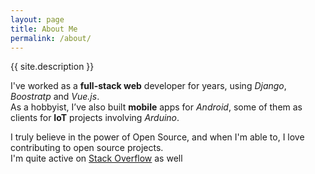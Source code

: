 ```yaml
---
layout: page
title: About Me
permalink: /about/
---
```

{{ site.description }}

I've worked as a **full-stack web** developer for years, using _Django_, _Boostratp_ and _Vue.js_.  
As a hobbyist, I’ve also built **mobile** apps for _Android_, some of them as clients for **IoT** projects involving _Arduino_.  

I truly believe in the power of Open Source, and when I'm able to, I love contributing to open source projects.  
I'm quite active on [Stack Overflow](https://stackoverflow.com/users/3943047/andrea-tulimiero) as well 

